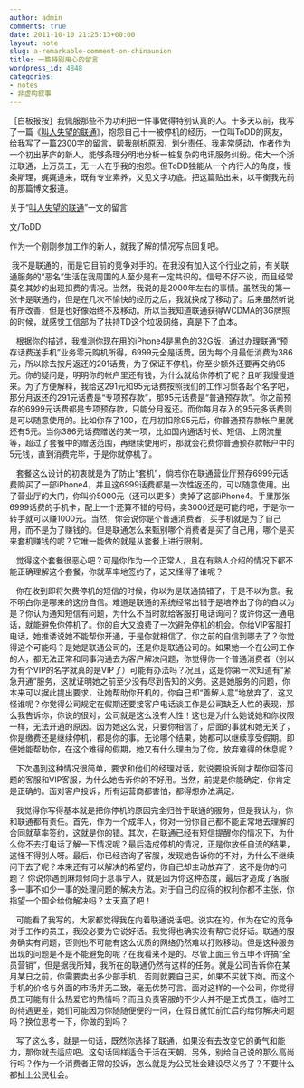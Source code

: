 ```yaml
---
author: admin
comments: true
date: 2011-10-10 21:25:13+00:00
layout: note
slug: a-remarkable-comment-on-chinaunion
title: 一篇特别用心的留言
wordpress_id: 4848
categories:
- notes
- 非虚构叙事
---
```


［白板报按］我佩服那些不为功利把一件事做得特别认真的人。十多天以前，我写了一篇《[叫人失望的联通](http://www.baibanbao.net/mylife/how-chinaunioncom-disappointed-a-vip/)》，抱怨自己十一被停机的经历。一位叫ToDD的网友，给我写了一篇2300字的留言，帮我剖析原因，划分责任。我非常感动，作者作为一个初出茅庐的新人，能够条理分明地分析一桩复杂的电讯服务纠纷。偌大一个浙江联通，上万员工，无一人在乎我的抱怨。但ToDD独能从一个内行人的角度，慢条斯理，娓娓道来，既有专业素养，又见文字功底。把这篇贴出来，以平衡我先前的那篇博文报道。 





关于“[叫人失望的联通](http://www.baibanbao.net/mylife/how-chinaunioncom-disappointed-a-vip/)”一文的留言





文/ToDD





作为一个刚刚参加工作的新人，就我了解的情况写点回复吧。





 我不是联通的，而是它目前的竞争对手的。在我没有加入这个行业之前，有关联通服务的“恶名”生活在我周围的人至少是有一定共识的。信号不好不说，而且经常莫名其妙的出现扣费的情况。当然，我说的是2000年左右的事情。虽然我的第一张卡是联通的，但是在几次不愉快的经历之后，我就换成了移动了。后来虽然听说有所改善，但是也好像始终不及移动。所以当我知道联通获得WCDMA的3G牌照的时候，就感觉工信部为了扶持TD这个垃圾网络，真是下了血本。  

 
 根据你的描述，我推测你现在用的iPhone4是黑色的32G版，通过办理联通“预存话费送手机”业务零元购机所得，6999元全是话费。因为每个月最低消费为386元，所以除去按月返还的291话费，为了保证不停机，你至少额外还要再交纳95元。你的疑问是，明明你的帐户里还有钱，为什么就给你停机了呢？且听我慢慢道来。为了方便解释，我给这291元和95元话费按照我们的工作习惯各起个名字吧，那分月返还的291元话费是“专项预存款”，那95元话费是“普通预存款”。你之前预存的6999元话费都是专项预存款，只能分月返还。而你每月存入的95元多话费则是可以随意使用的。比如你存了100，在月初扣除95元后，你普通预存款帐户里就还有5元。当你386元话费赠送的某一项，比如国内通话时长、短信、上网流量等，超过了套餐中的赠送范围，再继续使用时，那就会花费你普通预存款帐户中的5元钱，直到消费完毕，于是你就停机了。  

 
 套餐这么设计的初衷就是为了防止“套机”，倘若你在联通营业厅预存6999元话费购买了一部iPhone4，并且这6999话费都是一次性返还的，可以随意使用。出了营业厅的大门，你叫价5000元（还可以更多）卖掉了这部iPhone4。手里那张6999话费的手机卡，配上一个还算不错的号码，卖3000还是可能的吧，于是你一转手就可以赚1000元。当然，你会说你是个普通消费者，买手机就是为了自己用，而不是为了赚钱的。但是联通怎么来甄别哪个消费者是买了自己用，哪个是买来套机赚钱的呢？它唯一能做的就是从套餐上进行限制。  

 
 觉得这个套餐很恶心吧？可是你作为一个正常人，且在有熟人介绍的情况下都不能正确理解这个套餐，你就草率地签约了，这又怪得了谁呢？  

 
 你在收到即将欠费停机的短信的时候，你以为是联通搞错了，于是不以为意。我不明白你是哪来的这份自信。难道是联通的系统经常出错于是培养出了你的自以为是？你认为通知短信有问题，为什么不当时就给客服打电话询问？或许你这一通电话，就能避免你停机了。你的自大又浪费了一次避免停机的机会。你给VIP客服打电话，她推诿说她不能帮你开通，于是你就相信了。你之前的自信到哪去了？你觉得这个可能吗？是她是联通公司的，还是你是联通公司的。如果她一个在公司工作的人，都无法正常和同事沟通去为客户解决问题，你觉得你一个普通消费者（别以为有个VIP的名字就真的是VIP了）可能有办法吗？况且，这是你第一次知道有“紧急开通”服务，这就证明她之前至少没有尽到告知的义务。这是她服务的问题，你本来可以据此提出要求，让她帮助你开机的，你自己却“善解人意”地放弃了，这又怪谁呢？你觉得公司规定在假期还要接客户电话谈工作是公司缺乏人性的表现，那么我告诉你，你说的很对，公司就是这么没有人性！这也是为什么她说她和你权限一样，无法开通的原因。因为她这么说，只要你相信了，后面的事就和她无关了，你是缴费还是继续停机，都是你的事。无论哪个结果，她都可以继续享受假期。即便她能帮助你，在这个难得的假期，她又有什么理由为了你，放弃难得的休息呢？  

 
 下次遇到这种情况很简单，要求和他们的经理对话，就说要投诉刚才帮你回答问题的客服和VIP客服，为什么她告诉你的不好用。当然，前提是你能确定，你肯定是正确的。面对客户投诉，所有运营商都害怕，都得想办法满足。  

 
 我觉得你写得基本就是把你停机的原因完全归咎于联通的服务，但是我认为，你和联通都有责任。首先，作为一个成年人，你对一份你自己都不能正常地去理解的合同就草率签约，这就是你的错。其次，在联通已经有短信提醒你的情况下，为什么你不去打电话了解一下情况呢？最后造成停机的情况，正是你放任自流的结果，这怪不得别人呀。最后，你已经咨询了客服，发现她告诉你的不对，为什么不继续问下去了呢？本来还有可以解决的希望的，你自己却主动放弃了，这不是你的问题？ 你说你遇到麻烦倾向于息事宁人，就是因为你这种态度，最后才造成了客服多一事不如少一事的处理问题的解决方法。对于自己的应得的权利你都不主张，你指望一个国企给你解决吗？太天真了吧！  

 
 可能看了我写的，大家都觉得我在向着联通说话吧。说实在的，作为在它的竞争对手工作的员工，我没必要为它说好话。我觉得也确实没有帮它说好话。联通的服务确实有问题，否则也不可能有这么优质的网络仍然难以打败移动。但是这种服务出现的问题是不是不能避免的呢？在我看来不是的。尽管上面三令五申不许搞“全员营销”，但是据我所知，我所在的联通仍然有这样的任务。就是公司告诉你在某月某日之前，你需要卖出多少部手机，否则就要自己买，如果不买就下岗。而这个手机的价格与外面的市场并无二致，毫无优势可言。面对这样的一个公司，你觉得员工可能有什么热爱它的热情吗？而且负责客服的不少人并不是正式员工，临时工的待遇更差，她们可能因为你随随便便的一问，在假日就忙前忙后的给你解决问题吗？换位思考一下，你做的到吗？  

 
 写了这么多，就是一句话，既然你选择了联通，如果没有去改变它的勇气和能力，那你就去适应吧。这句话同样适合于活在天朝。另外，别给自己说的那么高尚行吗？作为一个消费者正常的投诉，怎么就是为公民社会建设尽义务了？不要什么都扯上公民社会。




